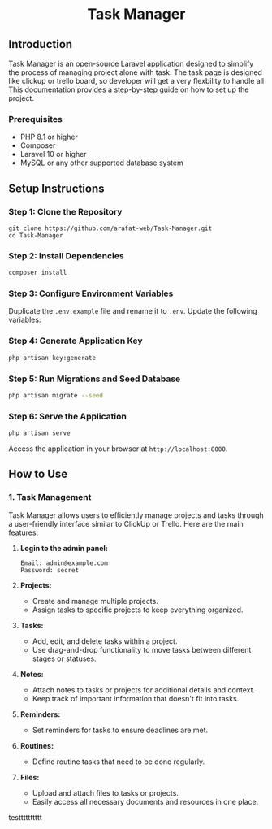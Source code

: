 
<h1 align="center">Task Manager</h1>

## Introduction
Task Manager is an open-source Laravel application designed to simplify the process of managing project alone with task. The task page is designed like clickup or trello board, so developer will get a very flexbility to handle all This documentation provides a step-by-step guide on how to set up the project.

### Prerequisites
- PHP 8.1 or higher
- Composer
- Laravel 10 or higher
- MySQL or any other supported database system

## Setup Instructions

### Step 1: Clone the Repository
```
git clone https://github.com/arafat-web/Task-Manager.git
cd Task-Manager
```

### Step 2: Install Dependencies
```bash
composer install
```

### Step 3: Configure Environment Variables
Duplicate the `.env.example` file and rename it to `.env`. Update the following variables:


### Step 4: Generate Application Key
```bash
php artisan key:generate
```

### Step 5: Run Migrations and Seed Database
```bash
php artisan migrate --seed
```

### Step 6: Serve the Application
```bash
php artisan serve
```

Access the application in your browser at `http://localhost:8000`.


## How to Use

### 1. Task Management
Task Manager allows users to efficiently manage projects and tasks through a user-friendly interface similar to ClickUp or Trello. Here are the main features:

1. **Login to the admin panel:**
    ```
    Email: admin@example.com
    Password: secret
    ```

2. **Projects:**
   - Create and manage multiple projects.
   - Assign tasks to specific projects to keep everything organized.

3. **Tasks:**
   - Add, edit, and delete tasks within a project.
   - Use drag-and-drop functionality to move tasks between different stages or statuses.

4. **Notes:**
   - Attach notes to tasks or projects for additional details and context.
   - Keep track of important information that doesn't fit into tasks.

5. **Reminders:**
   - Set reminders for tasks to ensure deadlines are met.

6. **Routines:**
   - Define routine tasks that need to be done regularly.

7. **Files:**
   - Upload and attach files to tasks or projects.
   - Easily access all necessary documents and resources in one place.





testttttttttt

